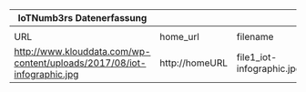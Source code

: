 |IoTNumb3rs Datenerfassung|||||||||||
| ---- | ---- | ---- | ---- | ---- | ---- | ---- | ---- | ---- | ---- | ---- |
||||||||||||
|URL|home_url|filename|device_class|device_count|market_class|market_volume|prognosis_year|publication_year|authorship_class|Dropbox folder|
|http://www.klouddata.com/wp-content/uploads/2017/08/iot-infographic.jpg|http://homeURL|file1_iot-infographic.jpg||||||||testuser/20181104-2042|
